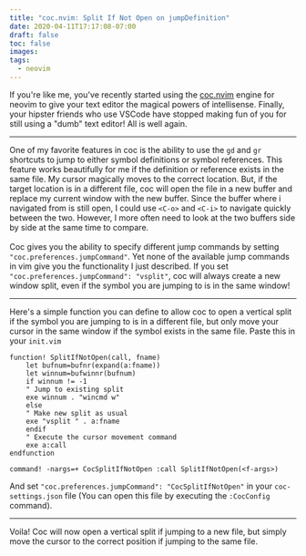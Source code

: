 ```yaml
---
title: "coc.nvim: Split If Not Open on jumpDefinition"
date: 2020-04-11T17:17:08-07:00
draft: false
toc: false
images:
tags: 
  - neovim
---
```


If you're like me, you've recently started using the [coc.nvim](https://github.com/neoclide/coc.nvim) engine for neovim
to give your text editor the magical powers of intellisense. Finally, your hipster friends
who use VSCode have stopped making fun of you for still using a "dumb" text editor! All is well again.
***
One of my favorite features in coc is the ability to use the `gd` and `gr` shortcuts
to jump to either symbol definitions or symbol references. This feature works beautifully
for me if the definition or reference exists in the same file. My cursor magically moves
to the correct location. But, if the target location is in a different file, coc will open the file in a new
buffer and replace my current window with the new buffer. Since the buffer where i
navigated from is still open, I could use `<C-o>` and `<C-i>` to navigate quickly between
the two. However, I more often need to look at the two buffers side by side at the same time
to compare.\
\
Coc gives you the ability to specify different jump commands by setting `"coc.preferences.jumpCommand"`.
Yet none of the available jump commands in vim give you the functionality I just described. If you set
`"coc.preferences.jumpCommand": "vsplit"`, coc will always create a new window split, even if the symbol
you are jumping to is in the same window!
***
Here's a simple function you can define to allow coc to open a vertical split if the symbol
you are jumping to is in a different file, but only move your cursor in the same window if
the symbol exists in the same file. Paste this in your `init.vim`
```
function! SplitIfNotOpen(call, fname)
    let bufnum=bufnr(expand(a:fname))
    let winnum=bufwinnr(bufnum)
    if winnum != -1
	" Jump to existing split
	exe winnum . "wincmd w"
    else
	" Make new split as usual
	exe "vsplit " . a:fname
    endif
    " Execute the cursor movement command
    exe a:call
endfunction

command! -nargs=+ CocSplitIfNotOpen :call SplitIfNotOpen(<f-args>)
```
And set `"coc.preferences.jumpCommand": "CocSplitIfNotOpen"` in your `coc-settings.json` file 
(You can open this file by executing the `:CocConfig` command).
***
Voila! Coc will now open a vertical split if jumping to a new file, but simply move the
cursor to the correct position if jumping to the same file.
